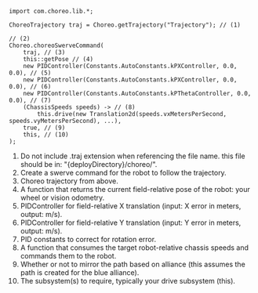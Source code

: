 ``` { .java .select }
import com.choreo.lib.*;

ChoreoTrajectory traj = Choreo.getTrajectory("Trajectory"); // (1)

// (2)
Choreo.choreoSwerveCommand(
    traj, // (3)
    this::getPose // (4)
    new PIDController(Constants.AutoConstants.kPXController, 0.0, 0.0), // (5)
    new PIDController(Constants.AutoConstants.kPXController, 0.0, 0.0), // (6)
    new PIDController(Constants.AutoConstants.kPThetaController, 0.0, 0.0), // (7)
    (ChassisSpeeds speeds) -> // (8)
        this.drive(new Translation2d(speeds.vxMetersPerSecond, speeds.vyMetersPerSecond), ...),
    true, // (9)
    this, // (10)
);
```

1. Do not include .traj extension when referencing the file name. this file should be in: "{deployDirectory}/choreo/".
2. Create a swerve command for the robot to follow the trajectory.
3. Choreo trajectory from above.
4. A function that returns the current field-relative pose of the robot: your wheel or vision odometry.
5. PIDController for field-relative X translation (input: X error in meters, output: m/s).
6. PIDController for field-relative Y translation (input: Y error in meters, output: m/s).
7. PID constants to correct for rotation error.
8. A function that consumes the target robot-relative chassis speeds and commands them to the robot.
9. Whether or not to mirror the path based on alliance (this assumes the path is created for the blue alliance).
10. The subsystem(s) to require, typically your drive subsystem (this).